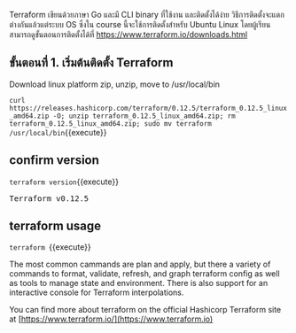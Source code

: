 
Terraform เขียนด้วยภาษา Go และมี CLI binary ที่ใช้งาน และติดตั้งได้ง่าย วิธีการติดตั้งจะแตกต่างกันแล้วแต่ระบบ OS ซึ่งใน course นี้จะใช้การติดตั้งสำหรับ Ubuntu Linux โดยผู้เรียนสามารถดูขั้นตอนการติดตั้งได้ที่
https://www.terraform.io/downloads.html

## ขั้นตอนที่ 1. เริ่มต้นติดตั้ง Terraform
Download linux platform zip, unzip, move to /usr/local/bin

`curl https://releases.hashicorp.com/terraform/0.12.5/terraform_0.12.5_linux_amd64.zip -O; unzip terraform_0.12.5_linux_amd64.zip; rm terraform_0.12.5_linux_amd64.zip; sudo mv terraform /usr/local/bin`{{execute}}

## confirm version
`terraform version`{{execute}}
<pre>Terraform v0.12.5</pre>

## terraform usage
`terraform `{{execute}}

The most common cammands are plan and apply, but there a variety of commands to 
format, validate, refresh, and graph terraform config as well as tools to manage state and environment.
There is also support for an interactive console for Terraform interpolations.

You can find more about terraform on the official Hashicorp Terraform site at [https://www.terraform.io/](https://www.terraform.io)
